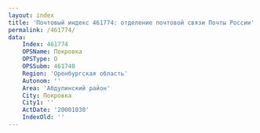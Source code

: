 ```yaml
---
layout: index
title: 'Почтовый индекс 461774: отделение почтовой связи Почты России'
permalink: /461774/
data:
    Index: 461774
    OPSName: Покровка
    OPSType: О
    OPSSubm: 461740
    Region: 'Оренбургская область'
    Autonom: ''
    Area: 'Абдулинский район'
    City: Покровка
    City1: ''
    ActDate: '20001030'
    IndexOld: ''
---
```


